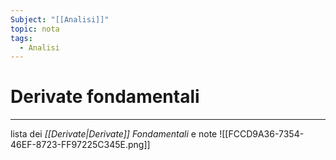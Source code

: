 ```yaml
---
Subject: "[[Analisi]]"
topic: nota
tags:
  - Analisi
---
```

# Derivate fondamentali
---
lista dei _[[Derivate|Derivate]] Fondamentali_ e note
![[FCCD9A36-7354-46EF-8723-FF97225C345E.png]]

